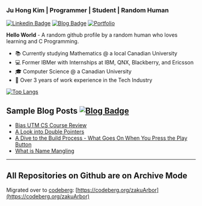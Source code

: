 ### Ju Hong Kim | Programmer | Student | Random Human

<a href="https://www.linkedin.com/in/ju-hong-kim-zaku"> ![Linkedin Badge](https://img.shields.io/badge/LinkedIn-0077B5?style=for-the-badge&logo=linkedin&logoColor=white)</a> <a href = "https://zakuarbor.github.io/blog"> ![Blog Badge](https://img.shields.io/static/v1?label=&message=BLOG&color=228B22&style=for-the-badge)</a> <a href = "https://zakuarbor.github.io/portfolio/">![Portfolio](https://img.shields.io/badge/Portfolio-%23000000.svg?style=for-the-badge&logo=firefox&logoColor=#FF7139)</a> 

**Hello World** - A random github profile by a random human who loves learning and C Programming.
* 📚 Currently studying Mathematics @ a local Canadian University
* 💻 Former IBMer with Internships at IBM, QNX, Blackberry, and Ericsson
* 🎓 Computer Science @ a Canadian University
* 💼 Over 3 years of work experience in the Tech Industry

[![Top Langs](https://github-readme-stats.vercel.app/api/top-langs/?username=zakuarbor&hide=scss,html,css,tex,tsql&langs_count=4&layout=compact)](https://github.com/zakuarbor)

## Sample Blog Posts <a href = "https://zakuarbor.github.io/blog"> ![Blog Badge](https://img.shields.io/static/v1?label=&message=BLOG&color=228B22&style=for-the-badge)</a>
* [Bias UTM CS Course Review](https://zakuarbor.github.io/blog/bias-utm-cs-course-review/)
* [A Look into Double Pointers](https://zakuarbor.github.io/blog/double-pointers/)
* [A Dive to the Build Process - What Goes On When You Press the Play Button](https://zakuarbor.github.io/blog/building-code/)
* [What is Name Mangling](https://zakuarbor.github.io/blog/extern-c-name-mangling/)

---

## All Repositories on Github are on Archive Mode
Migrated over to [codeberg](https://codeberg.org/zakuArbor): [https://codeberg.org/zakuArbor](https://codeberg.org/zakuArbor)
